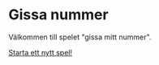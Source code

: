 Gissa nummer
============================

Välkommen till spelet "gissa mitt nummer".

[Starta ett nytt spel!](guess/init)

